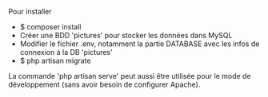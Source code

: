 Pour installer
- $ composer install
- Créer une BDD 'pictures' pour stocker les données dans MySQL
- Modifier le fichier .env, notamment la partie DATABASE avec les infos de connexion à la DB 'pictures'
- $ php artisan migrate

La commande 'php artisan serve' peut aussi être utilisée pour le mode de développement (sans avoir besoin de configurer Apache).
